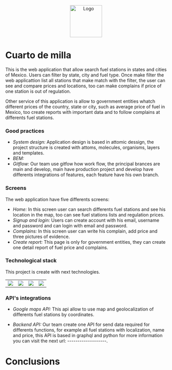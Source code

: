 <p align="center"><img width="100" src="" alt="Logo"></p>

# Cuarto de milla

This is the web application that allow search fuel stations in states and cities of Mexico. Users can filter by state, city and fuel type. Once make filter the web applicattion list all stations that make match with the filter, the user can see and compare prices and locations, too can make complains if price of one station is out of regulation.

Other service of this application is allow to government entities whatch different prices of the country, state or city, such as average price of fuel in Mexico, too create reports with important data and to follow complains at differents fuel stations.

### Good practices

- *System design:* Application design is based in attomic dessign, the project structure is created with attoms, molecules, organisms, layers and templates.
- *BEM:*
- *Gitflow:* Our team use gitfow how work flow, the principal brances are main and develop, main have production project and develop have differents integrations of features, each feature have his own branch.

### Screens
The web application have five differents screens:

- *Home:* In this screen user can search differents fuel stations and see his location in the map, too can see fuel stations lists and regulation prices.
- *Signup and login:* Users can create account with his email, username and password and can login with email and password.
- *Complains:* In this screen user can write his complain, add price and three pictures of evidence.
- *Create report:* This page is only for government entities, they can create one detail report of fuel price and complains.


### Technological stack

This project is create with next technologies.

<table>
    <tbody>
    <tr>
        <td align="center">
            <img src="https://upload.wikimedia.org/wikipedia/commons/thumb/4/47/React.svg/1200px-React.svg.png" widt="200px">
        </td>
        <td align="center">
            <img src="https://cdn.worldvectorlogo.com/logos/sass-1.svg" widt="200px">
        </td>
        <td align="center">
            <img src="https://cdn.worldvectorlogo.com/logos/babel-10.svg" widt="200px">
        </td>
        <td align="center">
            <img src="https://raw.githubusercontent.com/webpack/media/master/logo/icon-square-big.png" widt="200px">
        </td>
    </tr>
    </tbody>
</table>

### API's integrations

- *Google maps API:* This api allow to use map and geolocalization of differents fuel stations by coordinates.

- *Backend API:* Our team create one API for send data required for differents functions, for example all fuel stations with localization, name and price, this API is based in graphql and python for more information you can visit the next url: -------------------.

# Conclusions

